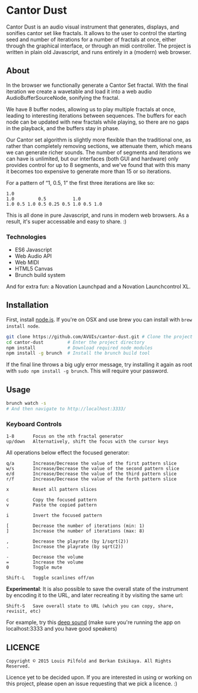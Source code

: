 Cantor Dust
===========

Cantor Dust is an audio visual instrument that generates, displays, and
sonifies cantor set like fractals. It allows to the user to control the
starting seed and number of iterations for a number of fractals at once, either
through the graphical interface, or through an midi controller. The project is
written in plain old Javascript, and runs entirely in a (modern) web browser.

## About

In the browser we functionally generate a Cantor Set fractal. With the final
iteration we create a wavetable and load it into a web audio
AudioBufferSourceNode, sonifying the fractal.

We have 8 buffer nodes, allowing us to play multiple fractals at once, leading
to interesting iterations between sequences. The buffers for each node can be
updated with new fractals while playing, so there are no gaps in the playback,
and the buffers stay in phase.

Our Cantor set algorithm is slightly more flexible than the traditional one, as
rather than completely removing sections, we attenuate them, which means we can
generate richer sounds. The number of segments and iterations we can have is
unlimited, but our interfaces (both GUI and hardware) only provides control for
up to 8 segments, and we've found that with this many it becomes too expensive
to generate more than 15 or so iterations.

For a pattern of “1, 0.5, 1” the first three iterations are like so:

```
1.0
1.0         0.5          1.0
1.0 0.5 1.0 0.5 0.25 0.5 1.0 0.5 1.0
```

This is all done in pure Javascript, and runs in modern web browsers. As a
result, it's super accessable and easy to share. :)


### Technologies

* ES6 Javascript
* Web Audio API
* Web MIDI
* HTML5 Canvas
* Brunch build system

And for extra fun: a Novation Launchpad and a Novation Launchcontrol XL.


## Installation

First, install [node.js](https://nodejs.org/). If you're on OSX and use brew
you can install with `brew install node`.

```sh
git clone https://github.com/AVUIs/cantor-dust.git # Clone the project
cd cantor-dust         # Enter the project directory
npm install            # Download required node modules
npm install -g brunch  # Install the brunch build tool
```

If the final line throws a big ugly error message, try installing it again
as root with `sudo npm install -g brunch`. This will require your password.


## Usage

```sh
brunch watch -s
# And then navigate to http://localhost:3333/
```

### Keyboard Controls

```
1-8       Focus on the nth fractal generator
up/down   Alternatively, shift the focus with the cursor keys
```

All operations below effect the focused generator:

```
q/a       Increase/Decrease the value of the first pattern slice
w/s       Increase/Decrease the value of the second pattern slice
e/d       Increase/Decrease the value of the third pattern slice
r/f       Increase/Decrease the value of the forth pattern slice

x         Reset all pattern slices

c         Copy the focused pattern
v         Paste the copied pattern

i         Invert the focused pattern

[         Decrease the number of iterations (min: 1)
]         Increase the number of iterations (max: 8)

,         Decrease the playrate (by 1/sqrt(2))
.         Increase the playrate (by sqrt(2))

-         Decrease the volume
=         Increase the volume
0         Toggle mute

Shift-L   Toggle scanlines off/on

```

**Experimental**: It is also possible to save the overall state of the instrument by encoding it to the URL, and later recreating it by visiting the same url:

```
Shift-S   Save overall state to URL (which you can copy, share, revisit, etc)
```

For example, try this [deep sound](http://localhost:3333/#STATE:%5B%7B%22iterations%22:7,%22pattern%22:%5B0.4099999999999999,0.8600000000000003,0.6200000000000001,0.5%5D,%22amp%22:2.000000000000001,%22pitch%22:0.015624999999999993,%22phase%22:9688.99075944447%7D,%7B%22iterations%22:7,%22pattern%22:%5B0.5,0.5,0.8000000000000003,0.5%5D,%22amp%22:1.8000000000000007,%22pitch%22:0.011048543456039799,%22phase%22:13447.077559855532%7D,%7B%22iterations%22:7,%22pattern%22:%5B0.5,0.5,0.19999999999999973,0.5%5D,%22amp%22:1.9000000000000008,%22pitch%22:0.0220970869120796,%22phase%22:6193.946044006462%7D,%7B%22iterations%22:7,%22pattern%22:%5B0.5,0.5,0.8000000000000003,0.5%5D,%22amp%22:1.7000000000000006,%22pitch%22:0.015624999999999993,%22phase%22:10979.765624999998%7D%5D)  (make sure you're running the app on localhost:3333 and you have good speakers)

## LICENCE

```
Copyright © 2015 Louis Pilfold and Berkan Eskikaya. All Rights Reserved.
```

Licence yet to be decided upon. If you are interested in using or working on
this project, please open an issue requesting that we pick a licence. :)
